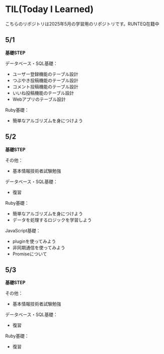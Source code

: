 # TIL(Today I Learned)

こちらのリポジトリは2025年5月の学習用のリポジトリです。RUNTEQ在籍中

## 5/1
**基礎STEP**

データベース・SQL基礎：
- ユーザー登録機能のテーブル設計
- つぶやき投稿機能のテーブル設計
- コメント投稿機能のテーブル設計
- いいね投稿機能のテーブル設計
- Webアプリのテーブル設計

Ruby基礎：
- 簡単なアルゴリズムを身につけよう

## 5/2
**基礎STEP**

その他：
- 基本情報技術者試験勉強

データベース・SQL基礎：
- 復習

Ruby基礎：
- 簡単なアルゴリズムを身につけよう
- データを処理するロジックを学習しよう

JavaScript基礎：
- pluginを使ってみよう
- 非同期通信を使ってみよう
- Promiseについて

## 5/3
**基礎STEP**

その他：
- 基本情報技術者試験勉強

データベース・SQL基礎：
- 復習

Ruby基礎：
- 復習
